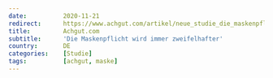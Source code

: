 ```yaml
---
date:          2020-11-21
redirect:      https://www.achgut.com/artikel/neue_studie_die_maskenpflicht_wird_immer_zweifelhafter
title:         Achgut.com
subtitle:      'Die Maskenpflicht wird immer zweifelhafter'
country:       DE
categories:    [Studie]
tags:          [achgut, maske]
---
```

